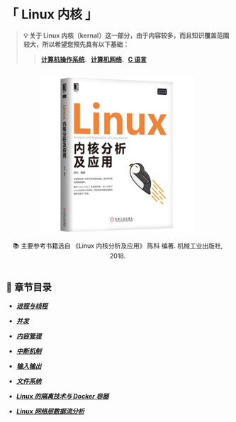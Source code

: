 # 「 Linux 内核 」

> **💡 关于 Linux 内核（kernal）这一部分，由于内容较多，而且知识覆盖范围较大，所以希望您预先具有以下基础：**
>> **[计算机操作系统]()**、**[计算机网络]()**、**[C 语言]()**

<br>

<div align="center">
    <img src="pics/boot-cut.jpg" width=350>
</div>

<br>

<div align="center">
    📚 主要参考书籍选自 《Linux 内核分析及应用》 陈科 编著. 机械工业出版社, 2018.
</div>

<br>

## 📝 章节目录

+ ***[进程与线程](#-)***

+ ***[并发](#-)***

+ ***[内容管理]()***

+ ***[中断机制]()***

+ ***[输入输出]()***

+ ***[文件系统]()***

+ ***[Linux 的隔离技术与 Docker 容器]()***

+ ***[Linux 网络层数据流分析]()***
